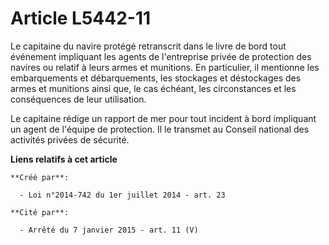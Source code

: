 # Article L5442-11

Le capitaine du navire protégé retranscrit dans le livre de bord tout événement impliquant les agents de l'entreprise privée
de protection des navires ou relatif à leurs armes et munitions. En particulier, il mentionne les embarquements et
débarquements, les stockages et déstockages des armes et munitions ainsi que, le cas échéant, les circonstances et les
conséquences de leur utilisation.

Le capitaine rédige un rapport de mer pour tout incident à bord impliquant un agent de l'équipe de protection. Il le transmet
au Conseil national des activités privées de sécurité.

**Liens relatifs à cet article**

	**Créé par**:

	  - Loi n°2014-742 du 1er juillet 2014 - art. 23

	**Cité par**:

	  - Arrêté du 7 janvier 2015 - art. 11 (V)
